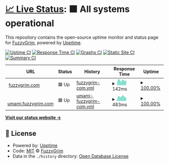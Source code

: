 # [📈 Live Status](https://FuzzyGrim.github.io/uptime-monitor): <!--live status--> **🟩 All systems operational**

This repository contains the open-source uptime monitor and status page for [FuzzyGrim](https://FuzzyGrim.github.io/uptime-monitor), powered by [Upptime](https://github.com/upptime/upptime).

[![Uptime CI](https://github.com/FuzzyGrim/uptime-monitor/workflows/Uptime%20CI/badge.svg)](https://github.com/FuzzyGrim/uptime-monitor/actions?query=workflow%3A%22Uptime+CI%22)
[![Response Time CI](https://github.com/FuzzyGrim/uptime-monitor/workflows/Response%20Time%20CI/badge.svg)](https://github.com/FuzzyGrim/uptime-monitor/actions?query=workflow%3A%22Response+Time+CI%22)
[![Graphs CI](https://github.com/FuzzyGrim/uptime-monitor/workflows/Graphs%20CI/badge.svg)](https://github.com/FuzzyGrim/uptime-monitor/actions?query=workflow%3A%22Graphs+CI%22)
[![Static Site CI](https://github.com/FuzzyGrim/uptime-monitor/workflows/Static%20Site%20CI/badge.svg)](https://github.com/FuzzyGrim/uptime-monitor/actions?query=workflow%3A%22Static+Site+CI%22)
[![Summary CI](https://github.com/FuzzyGrim/uptime-monitor/workflows/Summary%20CI/badge.svg)](https://github.com/FuzzyGrim/uptime-monitor/actions?query=workflow%3A%22Summary+CI%22)

<!--start: status pages-->
<!-- This summary is generated by Upptime (https://github.com/upptime/upptime) -->
<!-- Do not edit this manually, your changes will be overwritten -->
<!-- prettier-ignore -->
| URL | Status | History | Response Time | Uptime |
| --- | ------ | ------- | ------------- | ------ |
| <img alt="" src="https://icons.duckduckgo.com/ip3/www.fuzzygrim.com.ico" height="13"> [fuzzygrim.com](https://www.fuzzygrim.com/) | 🟩 Up | [fuzzygrim-com.yml](https://github.com/FuzzyGrim/uptime-monitor/commits/HEAD/history/fuzzygrim-com.yml) | <details><summary><img alt="Response time graph" src="./graphs/fuzzygrim-com/response-time-week.png" height="20"> 142ms</summary><br><a href="https://FuzzyGrim.github.io/uptime-monitor/history/fuzzygrim-com"><img alt="Response time 185" src="https://img.shields.io/endpoint?url=https%3A%2F%2Fraw.githubusercontent.com%2FFuzzyGrim%2Fuptime-monitor%2FHEAD%2Fapi%2Ffuzzygrim-com%2Fresponse-time.json"></a><br><a href="https://FuzzyGrim.github.io/uptime-monitor/history/fuzzygrim-com"><img alt="24-hour response time 148" src="https://img.shields.io/endpoint?url=https%3A%2F%2Fraw.githubusercontent.com%2FFuzzyGrim%2Fuptime-monitor%2FHEAD%2Fapi%2Ffuzzygrim-com%2Fresponse-time-day.json"></a><br><a href="https://FuzzyGrim.github.io/uptime-monitor/history/fuzzygrim-com"><img alt="7-day response time 142" src="https://img.shields.io/endpoint?url=https%3A%2F%2Fraw.githubusercontent.com%2FFuzzyGrim%2Fuptime-monitor%2FHEAD%2Fapi%2Ffuzzygrim-com%2Fresponse-time-week.json"></a><br><a href="https://FuzzyGrim.github.io/uptime-monitor/history/fuzzygrim-com"><img alt="30-day response time 139" src="https://img.shields.io/endpoint?url=https%3A%2F%2Fraw.githubusercontent.com%2FFuzzyGrim%2Fuptime-monitor%2FHEAD%2Fapi%2Ffuzzygrim-com%2Fresponse-time-month.json"></a><br><a href="https://FuzzyGrim.github.io/uptime-monitor/history/fuzzygrim-com"><img alt="1-year response time 185" src="https://img.shields.io/endpoint?url=https%3A%2F%2Fraw.githubusercontent.com%2FFuzzyGrim%2Fuptime-monitor%2FHEAD%2Fapi%2Ffuzzygrim-com%2Fresponse-time-year.json"></a></details> | <details><summary><a href="https://FuzzyGrim.github.io/uptime-monitor/history/fuzzygrim-com">100.00%</a></summary><a href="https://FuzzyGrim.github.io/uptime-monitor/history/fuzzygrim-com"><img alt="All-time uptime 99.91%" src="https://img.shields.io/endpoint?url=https%3A%2F%2Fraw.githubusercontent.com%2FFuzzyGrim%2Fuptime-monitor%2FHEAD%2Fapi%2Ffuzzygrim-com%2Fuptime.json"></a><br><a href="https://FuzzyGrim.github.io/uptime-monitor/history/fuzzygrim-com"><img alt="24-hour uptime 100.00%" src="https://img.shields.io/endpoint?url=https%3A%2F%2Fraw.githubusercontent.com%2FFuzzyGrim%2Fuptime-monitor%2FHEAD%2Fapi%2Ffuzzygrim-com%2Fuptime-day.json"></a><br><a href="https://FuzzyGrim.github.io/uptime-monitor/history/fuzzygrim-com"><img alt="7-day uptime 100.00%" src="https://img.shields.io/endpoint?url=https%3A%2F%2Fraw.githubusercontent.com%2FFuzzyGrim%2Fuptime-monitor%2FHEAD%2Fapi%2Ffuzzygrim-com%2Fuptime-week.json"></a><br><a href="https://FuzzyGrim.github.io/uptime-monitor/history/fuzzygrim-com"><img alt="30-day uptime 100.00%" src="https://img.shields.io/endpoint?url=https%3A%2F%2Fraw.githubusercontent.com%2FFuzzyGrim%2Fuptime-monitor%2FHEAD%2Fapi%2Ffuzzygrim-com%2Fuptime-month.json"></a><br><a href="https://FuzzyGrim.github.io/uptime-monitor/history/fuzzygrim-com"><img alt="1-year uptime 99.91%" src="https://img.shields.io/endpoint?url=https%3A%2F%2Fraw.githubusercontent.com%2FFuzzyGrim%2Fuptime-monitor%2FHEAD%2Fapi%2Ffuzzygrim-com%2Fuptime-year.json"></a></details>
| <img alt="" src="https://icons.duckduckgo.com/ip3/umami.fuzzygrim.com.ico" height="13"> [umami.fuzzygrim.com](https://umami.fuzzygrim.com/) | 🟩 Up | [umami-fuzzygrim-com.yml](https://github.com/FuzzyGrim/uptime-monitor/commits/HEAD/history/umami-fuzzygrim-com.yml) | <details><summary><img alt="Response time graph" src="./graphs/umami-fuzzygrim-com/response-time-week.png" height="20"> 483ms</summary><br><a href="https://FuzzyGrim.github.io/uptime-monitor/history/umami-fuzzygrim-com"><img alt="Response time 498" src="https://img.shields.io/endpoint?url=https%3A%2F%2Fraw.githubusercontent.com%2FFuzzyGrim%2Fuptime-monitor%2FHEAD%2Fapi%2Fumami-fuzzygrim-com%2Fresponse-time.json"></a><br><a href="https://FuzzyGrim.github.io/uptime-monitor/history/umami-fuzzygrim-com"><img alt="24-hour response time 370" src="https://img.shields.io/endpoint?url=https%3A%2F%2Fraw.githubusercontent.com%2FFuzzyGrim%2Fuptime-monitor%2FHEAD%2Fapi%2Fumami-fuzzygrim-com%2Fresponse-time-day.json"></a><br><a href="https://FuzzyGrim.github.io/uptime-monitor/history/umami-fuzzygrim-com"><img alt="7-day response time 483" src="https://img.shields.io/endpoint?url=https%3A%2F%2Fraw.githubusercontent.com%2FFuzzyGrim%2Fuptime-monitor%2FHEAD%2Fapi%2Fumami-fuzzygrim-com%2Fresponse-time-week.json"></a><br><a href="https://FuzzyGrim.github.io/uptime-monitor/history/umami-fuzzygrim-com"><img alt="30-day response time 499" src="https://img.shields.io/endpoint?url=https%3A%2F%2Fraw.githubusercontent.com%2FFuzzyGrim%2Fuptime-monitor%2FHEAD%2Fapi%2Fumami-fuzzygrim-com%2Fresponse-time-month.json"></a><br><a href="https://FuzzyGrim.github.io/uptime-monitor/history/umami-fuzzygrim-com"><img alt="1-year response time 498" src="https://img.shields.io/endpoint?url=https%3A%2F%2Fraw.githubusercontent.com%2FFuzzyGrim%2Fuptime-monitor%2FHEAD%2Fapi%2Fumami-fuzzygrim-com%2Fresponse-time-year.json"></a></details> | <details><summary><a href="https://FuzzyGrim.github.io/uptime-monitor/history/umami-fuzzygrim-com">100.00%</a></summary><a href="https://FuzzyGrim.github.io/uptime-monitor/history/umami-fuzzygrim-com"><img alt="All-time uptime 99.77%" src="https://img.shields.io/endpoint?url=https%3A%2F%2Fraw.githubusercontent.com%2FFuzzyGrim%2Fuptime-monitor%2FHEAD%2Fapi%2Fumami-fuzzygrim-com%2Fuptime.json"></a><br><a href="https://FuzzyGrim.github.io/uptime-monitor/history/umami-fuzzygrim-com"><img alt="24-hour uptime 100.00%" src="https://img.shields.io/endpoint?url=https%3A%2F%2Fraw.githubusercontent.com%2FFuzzyGrim%2Fuptime-monitor%2FHEAD%2Fapi%2Fumami-fuzzygrim-com%2Fuptime-day.json"></a><br><a href="https://FuzzyGrim.github.io/uptime-monitor/history/umami-fuzzygrim-com"><img alt="7-day uptime 100.00%" src="https://img.shields.io/endpoint?url=https%3A%2F%2Fraw.githubusercontent.com%2FFuzzyGrim%2Fuptime-monitor%2FHEAD%2Fapi%2Fumami-fuzzygrim-com%2Fuptime-week.json"></a><br><a href="https://FuzzyGrim.github.io/uptime-monitor/history/umami-fuzzygrim-com"><img alt="30-day uptime 99.96%" src="https://img.shields.io/endpoint?url=https%3A%2F%2Fraw.githubusercontent.com%2FFuzzyGrim%2Fuptime-monitor%2FHEAD%2Fapi%2Fumami-fuzzygrim-com%2Fuptime-month.json"></a><br><a href="https://FuzzyGrim.github.io/uptime-monitor/history/umami-fuzzygrim-com"><img alt="1-year uptime 99.77%" src="https://img.shields.io/endpoint?url=https%3A%2F%2Fraw.githubusercontent.com%2FFuzzyGrim%2Fuptime-monitor%2FHEAD%2Fapi%2Fumami-fuzzygrim-com%2Fuptime-year.json"></a></details>

<!--end: status pages-->

[**Visit our status website →**](https://FuzzyGrim.github.io/uptime-monitor)

## 📄 License

- Powered by: [Upptime](https://github.com/upptime/upptime)
- Code: [MIT](./LICENSE) © [FuzzyGrim](https://FuzzyGrim.github.io/uptime-monitor)
- Data in the `./history` directory: [Open Database License](https://opendatacommons.org/licenses/odbl/1-0/)
